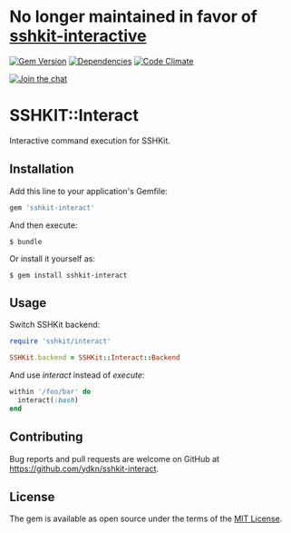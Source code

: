 # No longer maintained in favor of [sshkit-interactive](https://github.com/afeld/sshkit-interactive)


[![Gem Version](https://img.shields.io/gem/v/sshkit-interact.svg)](https://rubygems.org/gems/sshkit-interact)
[![Dependencies](https://img.shields.io/gemnasium/ydkn/sshkit-interact.svg)](https://gemnasium.com/ydkn/sshkit-interact)
[![Code Climate](https://img.shields.io/codeclimate/github/ydkn/sshkit-interact.svg)](https://codeclimate.com/github/ydkn/sshkit-interact)

[![Join the chat](https://badges.gitter.im/Join%20Chat.svg)](https://gitter.im/ydkn/sshkit-interact)


# SSHKIT::Interact

Interactive command execution for SSHKit.


## Installation

Add this line to your application's Gemfile:

```ruby
gem 'sshkit-interact'
```

And then execute:

    $ bundle

Or install it yourself as:

    $ gem install sshkit-interact


## Usage

Switch SSHKit backend:

```ruby
require 'sshkit/interact'

SSHKit.backend = SSHKit::Interact::Backend
```

And use _interact_ instead of _execute_:

```ruby
within '/foo/bar' do
  interact(:bash)
end
```


## Contributing

Bug reports and pull requests are welcome on GitHub at https://github.com/ydkn/sshkit-interact.


## License

The gem is available as open source under the terms of the [MIT License](http://opensource.org/licenses/MIT).
